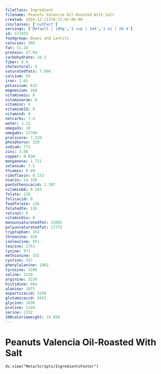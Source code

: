 ```yaml
---
fileClass: Ingredient
filename: Peanuts Valencia Oil-Roasted With Salt
created: 2024-12-21T19:27:02-06:00
cssclasses: ['nutFact']
servings: ['Default | 100g','1 cup | 144','1 oz | 28.4']
id: 172433
foodgroup: Beans and Lentils
calories: 589
fat: 51.24
protein: 27.04
carbohydrate: 16.3
fiber: 8.9
cholesterol: 0
saturatedfats: 7.894
calcium: 54
iron: 1.65
potassium: 612
magnesium: 160
vitaminaiu: 0
vitaminarae: 0
vitaminc: 0
vitaminb12: 0
vitamind: 0
netcarbs: 7.4
water: 2.12
omega3s: 10
omega6s: 17760
pralscore: 7.229
phosphorus: 319
sodium: 772
zinc: 3.08
copper: 0.838
manganese: 1.721
selenium: 7.5
thiamin: 0.09
riboflavin: 0.153
niacin: 14.338
pantothenicacid: 1.387
vitaminb6: 0.243
folate: 126
folicacid: 0
foodfolate: 126
folatedfe: 126
retinol: 0
vitamindiu: 0
monounsaturatedfat: 23065
polyunsaturatedfat: 17772
tryptophan: 263
threonine: 926
isoleucine: 951
leucine: 1753
lysine: 971
methionine: 332
cystine: 347
phenylalanine: 1402
tyrosine: 1100
valine: 1134
arginine: 3234
histidine: 684
alanine: 1075
asparticacid: 3299
glutamicacid: 5651
glycine: 1630
proline: 1194
serine: 1332
200calorieweight: 33.956
---
```


# Peanuts Valencia Oil-Roasted With Salt

```dataviewjs
dv.view("Meta/Scripts/IngredientsFooter")
```
